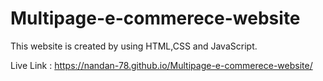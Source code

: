 # Multipage-e-commerece-website
This website is created by using HTML,CSS and JavaScript.

Live Link : https://nandan-78.github.io/Multipage-e-commerece-website/

